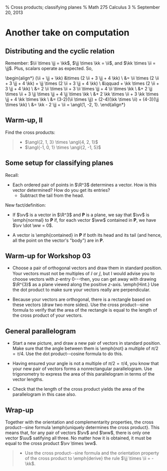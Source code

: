 % Cross products; classifying planes
% Math 275 Calculus 3
% September 20, 2013 <!-- day 08 -->

# Another take on computation

## Distributing and the cyclic relation

Remember: $\ii \times \jj = \kk$, $\jj \times \kk = \ii$, and $\kk \times \ii = \jj$. Plus, scalars operate as expected. So,

\begin{align*}
    (\ii + \jj + \kk) &\times (2 \ii + 3 \jj + 4 \kk) \\
    &= \ii \times (2 \ii + 3 \jj + 4 \kk) + \jj \times (2 \ii + 3 \jj + 4 \kk) \\
    &\qquad + \kk \times (2 \ii + 3 \jj + 4 \kk) \\
    &= 2 \ii \times \ii + 3 \ii \times \jj + 4 \ii \times \kk \\
    &+ 2 \jj \times \ii + 3 \jj \times \jj + 4 \jj \times \kk \\
    &+ 2 \kk \times \ii + 3 \kk \times \jj + 4 \kk \times \kk \\
    &= (3-2)(\ii \times \jj) + (2-4)(\kk \times \ii) + (4-3)(\jj \times \kk) \\
    &= \kk - 2 \jj + \ii = \angl{1, -2, 1}.
\end{align*}

## Warm-up, II

Find the cross products:

> - $\angl{2, 1, 3} \times \angl{4, 2, 1}$
> - $\angl{-1, 0, 1} \times \angl{2, -1, 5}$

## Some setup for classifying planes

Recall:

- Each ordered pair of points in $\R^3$ determines a vector. How is this vector determined? How do you get its entries?
    - Subtract the tail from the head.

New fact/definition:

- If $\vv$ is a vector in $\R^3$ and $\mathbf{P}$ is a plane, we say that $\vv$ is \emph{normal} to $\mathbf{P}$ if, for each vector $\ww$ contained in $\mathbf{P}$, we have $\vv \dot \ww  = 0$.

- A vector is \emph{contained} in $\mathbf{P}$ if both its head and its tail (and hence, all the point on the vector's "body") are in $\mathbf{P}$.

## Warm-up for Workshop 03

- Choose a pair of orthogonal vectors and draw them in standard position. Your vectors must not be multiples of $\ii$ or $\jj$, but I would advise you to choose vectors with $z$-entry $0$---then, you can get away with drawing $\R^{3}$ as a plane viewed along the positive $z$-axis. \emph{Hint.} Use the dot product to make sure your vectors really are perpendicular.

- Because your vectors are orthogonal, there is a rectangle based on these vectors (draw two more sides). Use the cross product--sine formula to verify that the area of the rectangle is equal to the length of the cross product of your vectors.

## General parallelogram

- Start a new picture, and draw a new pair of vectors in standard position. Make sure that the angle between them is \emph{not} a multiple of $\pi/2 = \tau/4$. Use the dot product--cosine formula to do this.

- Having ensured your angle is not a multiple of $\pi/2 = \tau/4$, you know that your new pair of vectors forms a nonrectangular parallelogram. Use trigonometry to express the area of this parallelogram in terms of the vector lengths.

- Check that the length of the cross product yields the area of the parallelogram in this case also.

## Wrap-up

Together with the orientation and complementarity properties, the cross product--sine formula \emph{uniquely determines the cross product}. This means that, for any pair of vectors $\vv$ and $\ww$, there is only one vector $\uu$ satifying all three. No matter how it is obtained, it must be equal to the cross product $\vv \times \ww$.

> - Use the cross product--sine formula and the orientation property of the cross product to \emph{derive} the rule $\jj \times \ii = -\kk$.